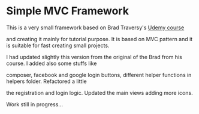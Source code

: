 # Simple MVC Framework

This is a very small framework based on Brad Traversy's [Udemy course](https://www.udemy.com/share/101Zcs3@glIxZUWZNdpB_oEkbhKFBV0iCzgCXKdE92_ch-T4V9gNxQtNKDGq1_mkAXpoAvq2/)

and creating it mainly for tutorial purpose. It is based on MVC pattern and it is suitable for fast creating small projects.

I had updated slightly this version from the original of the Brad from his course. I added also some stuffs like

composer, facebook and google login buttons, different helper functions in helpers folder. Refactored a little

the registration and login logic. Updated the main views adding more icons.


Work still in progress...
